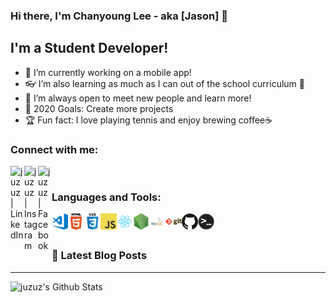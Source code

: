 ### Hi there, I'm Chanyoung Lee - aka [Jason] 👋

## I'm a Student Developer!

- 🔭 I’m currently working on a mobile app!
- 👓 I’m also learning as much as I can out of the school curriculum 🤣
- 👯 I’m always open to meet new people and learn more!
- 🥅 2020 Goals: Create more projects
- 🏆 Fun fact: I love playing tennis and enjoy brewing coffee☕

### Connect with me:

[<img align="left" alt="juzuz | LinkedIn" width="22px" src="https://cdn.jsdelivr.net/npm/simple-icons@v3/icons/linkedin.svg" />][linkedin]
[<img align="left" alt="juzuz | Instagram" width="22px" src="https://cdn.jsdelivr.net/npm/simple-icons@v3/icons/instagram.svg" />][instagram]
[<img align="left" alt="juzuz | Facebook" width="22px" src="https://cdn.jsdelivr.net/npm/simple-icons@3.4.0/icons/facebook.svg" />][facebook]

<br />

### Languages and Tools:

<img align="left" alt="Visual Studio Code" width="26px" src="https://raw.githubusercontent.com/github/explore/80688e429a7d4ef2fca1e82350fe8e3517d3494d/topics/visual-studio-code/visual-studio-code.png" />
<img align="left" alt="html5" width="26px" src="https://raw.githubusercontent.com/github/explore/80688e429a7d4ef2fca1e82350fe8e3517d3494d/topics/html/html.png" />
<img align="left" alt="css3" width="26px" src="https://raw.githubusercontent.com/github/explore/80688e429a7d4ef2fca1e82350fe8e3517d3494d/topics/css/css.png" />
<img align="left" alt="javascript" width="26px" src="https://raw.githubusercontent.com/github/explore/80688e429a7d4ef2fca1e82350fe8e3517d3494d/topics/javascript/javascript.png" />
<img align="left" alt="react" width="26px" src="https://raw.githubusercontent.com/github/explore/80688e429a7d4ef2fca1e82350fe8e3517d3494d /topics/react/react.png" />
<img align="left" alt="node.js" width="26px" src="https://raw.githubusercontent.com/github/explore/80688e429a7d4ef2fca1e82350fe8e3517d3494d/topics/nodejs/nodejs.png" />
<img align="left" alt="mysql" width="26px" src="https://raw.githubusercontent.com/github/explore/80688e429a7d4ef2fca1e82350fe8e3517d3494d/topics/mysql/mysql.png" />
<img align="left" alt="git" width="26px" src="https://raw.githubusercontent.com/github/explore/80688e429a7d4ef2fca1e82350fe8e3517d3494d/topics/git/git.png" />
<img align="left" alt="github" width="26px" src="https://raw.githubusercontent.com/github/explore/78df643247d429f6cc873026c0622819ad797942/topics/github/github.png" />
<img align="left" alt="html5" width="26px" src="https://raw.githubusercontent.com/github/explore/80688e429a7d4ef2fca1e82350fe8e3517d3494d/topics/terminal/terminal.png" />

<br />
<br />

### 📕 Latest Blog Posts

<!-- BLOG-POST-LIST:START -->
<!-- BLOG-POST-LIST:END -->

---

<img align="left" alt="juzuz's Github Stats" src="https://github-readme-stats.vercel.app/api?username=juzuz&show_icons=true&hide_border=true" />

[instagram]: https://www.instagram.com/juzu1052/
[linkedin]: https://www.linkedin.com/in/chanyoung-lee-abb93a1a0/
[facebook]: https://www.facebook.com/profile.php?id=100010121370380/
